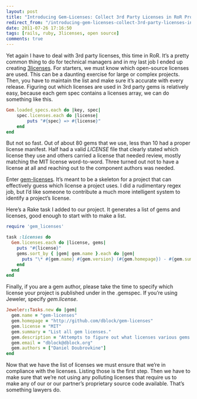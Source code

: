 ```yaml
---
layout: post
title: "Introducing Gem-Licenses: Collect 3rd Party Licenses in RoR Projects"
redirect_from: "/introducing-gem-licenses-collect-3rd-party-licenses-in-ror-projects/"
date: 2011-07-26 17:16:50
tags: [rails, ruby, 3licenses, open source]
comments: true
---
```

Yet again I have to deal with 3rd party licenses, this time in RoR. It’s a pretty common thing to do for technical managers and in my last job I ended up creating [3licenses](https://github.com/dblock/3licenses/). For starters, we must know which open-source licenses are used. This can be a daunting exercise for large or complex projects. Then, you have to maintain the list and make sure it’s accurate with every release. Figuring out which licenses are used in 3rd party gems is relatively easy, because each gem spec contains a licenses array, we can do something like this.

```ruby
Gem.loaded_specs.each do |key, spec|
    spec.licenses.each do |license|
        puts "#{spec} => #{license}"
    end
end
```

But not so fast. Out of about 80 gems that we use, less than 10 had a proper license manifest. Half had a valid _LICENSE_ file that clearly stated which license they use and others carried a license that needed review, mostly matching the MIT license word-to-word. Three turned out not to have a license at all and reaching out to the component authors was needed.

Enter [gem-licenses](https://github.com/dblock/gem-licenses). It’s meant to be a skeleton for a project that can effectively guess which license a project uses. I did a rudimentary regex job, but I’d like someone to contribute a much more intelligent system to identify a project’s license.

Here’s a Rake task I added to our project. It generates a list of gems and licenses, good enough to start with to make a list.

```ruby
require 'gem_licenses'

task :licenses do
  Gem.licenses.each do |license, gems|
    puts "#{license}"
    gems.sort_by { |gem| gem.name }.each do |gem|
      puts "\* #{gem.name} #{gem.version} (#{gem.homepage}) - #{gem.summary}"
    end
  end
end
```

Finally, if you are a gem author, please take the time  to specify which license your project is published under in the .gemspec. If you’re using Jeweler, specify _gem.license_.

```ruby
Jeweler::Tasks.new do |gem|
  gem.name = "gem-licenses"
  gem.homepage = "http://github.com/dblock/gem-licenses"
  gem.license = "MIT"
  gem.summary = "List all gem licenses."
  gem.description = "Attempts to figure out what licenses various gems use."
  gem.email = "dblock@dblock.org"
  gem.authors = ["Daniel Doubrovkine"]
end
```

Now that we have the list of licenses we must ensure that we’re in compliance with the licenses. Listing those is the first step. Then we have to make sure that we’re not using any polluting licenses that require us to make any of our or our partner’s proprietary source code available. That’s something lawyers do.
